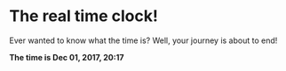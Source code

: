# The real time clock!

Ever wanted to know what the time is? Well, your journey is about to end!

**The time is Dec 01, 2017, 20:17**